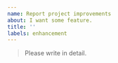 ```yaml
---
name: Report project improvements
about: I want some feature.
title: ''
labels: enhancement
---
```


> Please write in detail.
